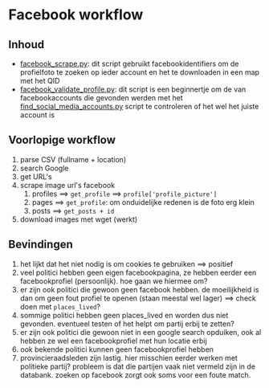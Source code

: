 # Facebook workflow

## Inhoud

* [facebook_scrape.py](facebook_scrape.py): dit script gebruikt facebookidentifiers om de profielfoto te zoeken op ieder account en het te downloaden in een map met het QID
* [facebook_validate_profile.py](facebook_validate_profile.py): dit script is een beginnertje om de van facebookaccounts die gevonden werden met het [find_social_media_accounts.py](../find_social_media_accounts.py) script te controleren of het wel het juiste account is

## Voorlopige workflow

1. parse CSV (fullname +  location)
2. search Google
3. get URL's
4. scrape image url's facebook
   1. profiles ==> `get_profile` ==> `profile['profile_picture']`
   2. pages ==> `get_profile`: om onduidelijke redenen is de foto erg klein
   3. posts ==> `get_posts + id`
5. download images met wget (werkt)

## Bevindingen

1. het lijkt dat het niet nodig is om cookies te gebruiken ==> positief
2. veel politici hebben geen eigen facebookpagina, ze hebben eerder een facebookprofiel (persoonlijk). hoe gaan we hiermee om?
3. er zijn ook politici die gewoon geen facebook hebben. de moeilijkheid is dan om geen fout profiel te openen (staan meestal wel lager) ==> check doen met `places_lived`?
4. sommige politici hebben geen places_lived en worden dus niet gevonden. eventueel testen of het helpt om partij erbij te zetten?
5. er zijn ook politici die gewoon niet in een google search opduiken, ook al hebben ze wel een facebookprofiel met hun locatie erbij
6. ook bekende politici kunnen geen facebookprofiel hebben
7. provincieraadsleden zijn lastig. hier misschien eerder werken met politieke partij? probleem is dat die partijen vaak niet vermeld zijn in de databank. zoeken op facebook zorgt ook soms voor een foute match.
